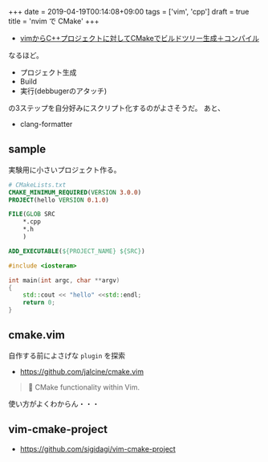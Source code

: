 +++
date = 2019-04-19T00:14:08+09:00
tags = ['vim', 'cpp']
draft = true
title = 'nvim で CMake'
+++

* [vimからC++プロジェクトに対してCMakeでビルドツリー生成＋コンパイル](https://hogehuga.net/c/289/)

なるほど。

* プロジェクト生成
* Build
* 実行(debbugerのアタッチ)

の3ステップを自分好みにスクリプト化するのがよさそうだ。
あと、

* clang-formatter

## sample

実験用に小さいプロジェクト作る。

```cmake
# CMakeLists.txt
CMAKE_MINIMUM_REQUIRED(VERSION 3.0.0)
PROJECT(hello VERSION 0.1.0)

FILE(GLOB SRC
    *.cpp
    *.h
    ) 

ADD_EXECUTABLE(${PROJECT_NAME} ${SRC})
```

```cpp
#include <iosteram>

int main(int argc, char **argv)
{
    std::cout << "hello" <<std::endl;
    return 0;
}
```

## cmake.vim

自作する前によさげな `plugin` を探索

* https://github.com/jalcine/cmake.vim

> 🔨 CMake functionality within Vim.

使い方がよくわからん・・・

## vim-cmake-project

* https://github.com/sigidagi/vim-cmake-project

